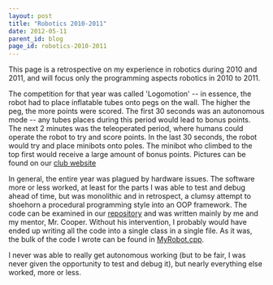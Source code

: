 ```yaml
---
layout: post
title: "Robotics 2010-2011"
date: 2012-05-11
parent_id: blog 
page_id: robotics-2010-2011
---
```


This page is a retrospective on my experience in robotics during 2010 and 2011, and will focus only the programming aspects robotics in 2010 to 2011.  

The competition for that year was called 'Logomotion' -- in essence, the robot had to place inflatable tubes onto pegs on the wall.  The higher the peg, the more points were scored.  The first 30 seconds was an autonomous mode -- any tubes places during this period would lead to bonus points.  The next 2 minutes was the teleoperated period, where humans could operate the robot to try and score points.  In the last 30 seconds, the robot would try and place minibots onto poles.  The minibot who climbed to the top first would receive a large amount of bonus points.  Pictures can be found on our [club website](http://spartabots.org/showcase/2011.php)

In general, the entire year was plagued by hardware issues.  The software more or less worked, at least for the parts I was able to test and debug ahead of time, but was monolithic and in retrospect, a clumsy attempt to shoehorn a procedural programming style into an OOP framework.  The code can be examined in our [repository](http://code.google.com/p/skyline-robotics/source/browse/#svn%2Ftrunk%2F2011_HostBot) and was written mainly by me and my mentor, Mr. Cooper.  Without his intervention, I probably would have ended up writing all the code into a single class in a single file.  As it was, the bulk of the code I wrote can be found in [MyRobot.cpp](http://code.google.com/p/skyline-robotics/source/browse/trunk/2011_HostBot/MyRobot.cpp).  

I never was able to really get autonomous working (but to be fair, I was never given the opportunity to test and debug it), but nearly everything else worked, more or less.  
